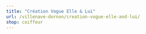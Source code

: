 ```yaml
---
title: "Création Vogue Elle & Lui"
url: /villenave-dornon/creation-vogue-elle-and-lui/
shop: coiffeur
---
```

